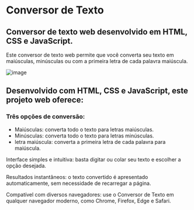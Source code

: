 <h1>Conversor de Texto</h1>
<h2>
Conversor de texto web desenvolvido em HTML, CSS e JavaScript.
</h2>

<p>
Este conversor de texto web permite que você converta seu texto em maiúsculas, minúsculas ou com a primeira letra de cada palavra maiúscula.
</p>

![image](https://github.com/marcossousarodrigues/conversor-de-texto/assets/49259832/c1fac959-2ebf-473b-b7ce-2940fcb31ddf)


<h2>
Desenvolvido com HTML, CSS e JavaScript, este projeto web oferece:
</h2>
<h3>
Três opções de conversão:
</h3>
<ul>
    <li>
        Maiúsculas: converta todo o texto para letras maiúsculas.
    </li>
    <li>
        Minúsculas: converta todo o texto para letras minúsculas.
    </li>
    <li>
        letra maiúscula: converta a primeira letra de cada palavra para maiúscula.
    </li>
</ul>
<p>
    Interface simples e intuitiva: basta digitar ou colar seu texto e escolher a opção desejada.
</p>
    Resultados instantâneos: o texto convertido é apresentado automaticamente, sem necessidade de 
    recarregar a página.
<p>
    Compatível com diversos navegadores: use o Conversor de Texto em qualquer navegador moderno, como Chrome, Firefox, Edge e Safari.
</p>





